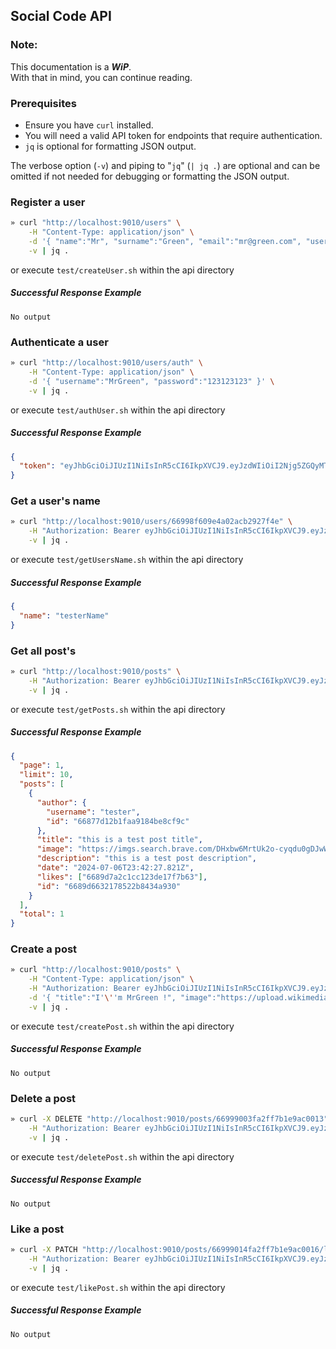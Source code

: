 ## Social Code API

### Note:

This documentation is a **_WiP_**.  
With that in mind, you can continue reading.

### Prerequisites

- Ensure you have `curl` installed.
- You will need a valid API token for endpoints that require authentication.
- `jq` is optional for formatting JSON output.

The verbose option (`-v`) and piping to "`jq`" (`| jq .`) are optional and can be omitted if not needed for debugging or formatting the JSON output.

### Register a user

```sh
» curl "http://localhost:9010/users" \
	-H "Content-Type: application/json" \
	-d '{ "name":"Mr", "surname":"Green", "email":"mr@green.com", "username":"MrGreen", "password":"123123123", "repeatedPassword":"123123123" }' \
	-v | jq .
```

or execute `test/createUser.sh` within the api directory

##### Successful Response Example

`No output`

### Authenticate a user

```sh
» curl "http://localhost:9010/users/auth" \
	-H "Content-Type: application/json" \
	-d '{ "username":"MrGreen", "password":"123123123" }' \
	-v | jq .
```

or execute `test/authUser.sh` within the api directory

##### Successful Response Example

```json
{
  "token": "eyJhbGciOiJIUzI1NiIsInR5cCI6IkpXVCJ9.eyJzdWIiOiI2Njg5ZGQyMTkxOTM5MWU5M2VmNTdmZGYiLCJpYXQiOjE3MjAzMTEzODEsImV4cCI6MTcyMjkwMzM4MX0.S9tdFls6sK5PxXRcqmC62Bk9YC6Yvhrh6MbOW2TeAfA"
}
```

### Get a user's name

```sh
» curl "http://localhost:9010/users/66998f609e4a02acb2927f4e" \
	-H "Authorization: Bearer eyJhbGciOiJIUzI1NiIsInR5cCI6IkpXVCJ9.eyJzdWIiOiI2Njk5OGVlNGZhMmZmN2IxZTlhYzAwMDgiLCJpYXQiOjE3MjEzMzk2NjUsImV4cCI6MTcyMzkzMTY2NX0.8meIVwvDLzzuQM_gxZ3J024kadKFyxVAI7mjzvOf1Mc" \
	-v | jq .
```

or execute `test/getUsersName.sh` within the api directory

##### Successful Response Example

```json
{
  "name": "testerName"
}
```

### Get all post's

```sh
» curl "http://localhost:9010/posts" \
	-H "Authorization: Bearer eyJhbGciOiJIUzI1NiIsInR5cCI6IkpXVCJ9.eyJzdWIiOiI2Njk5OGVlNGZhMmZmN2IxZTlhYzAwMDgiLCJpYXQiOjE3MjEzMzk2NjUsImV4cCI6MTcyMzkzMTY2NX0.8meIVwvDLzzuQM_gxZ3J024kadKFyxVAI7mjzvOf1Mc" \
	-v | jq .
```

or execute `test/getPosts.sh` within the api directory

##### Successful Response Example

```json
{
  "page": 1,
  "limit": 10,
  "posts": [
    {
      "author": {
        "username": "tester",
        "id": "66877d12b1faa9184be8cf9c"
      },
      "title": "this is a test post title",
      "image": "https://imgs.search.brave.com/DHxbw6MrtUk2o-cyqdu0gDJwWPgHm2WH4yJzTSfCDvs/rs:fit:860:0:0:0/g:ce/aHR0cHM6Ly9pbWFn/ZXMuZnJlZWltYWdl/cy5jb20vaW1hZ2Vz/L2xhcmdlLXByZXZp/ZXdzLzllOS90ZXN0/LTEtMTQ4NjQ1OC5q/cGc_Zm10",
      "description": "this is a test post description",
      "date": "2024-07-06T23:42:27.821Z",
      "likes": ["6689d7a2c1cc123de17f7b63"],
      "id": "6689d6632178522b8434a930"
    }
  ],
  "total": 1
}
```

### Create a post

```sh
» curl "http://localhost:9010/posts" \
	-H "Content-Type: application/json" \
	-H "Authorization: Bearer eyJhbGciOiJIUzI1NiIsInR5cCI6IkpXVCJ9.eyJzdWIiOiI2Njk5OGVlNGZhMmZmN2IxZTlhYzAwMDgiLCJpYXQiOjE3MjEzMzk2NjUsImV4cCI6MTcyMzkzMTY2NX0.8meIVwvDLzzuQM_gxZ3J024kadKFyxVAI7mjzvOf1Mc" \
	-d '{ "title":"I'\''m MrGreen !", "image":"https://upload.wikimedia.org/wikipedia/commons/thumb/8/87/Color_icon_green.png/640px-Color_icon_green.png", "description":"I'\''m an ordinary guy; except... I'\''m green !" }' \
	-v | jq .
```

or execute `test/createPost.sh` within the api directory

##### Successful Response Example

`No output`

### Delete a post

```sh
» curl -X DELETE "http://localhost:9010/posts/66999003fa2ff7b1e9ac0013" \
	-H "Authorization: Bearer eyJhbGciOiJIUzI1NiIsInR5cCI6IkpXVCJ9.eyJzdWIiOiI2Njk5OGVlNGZhMmZmN2IxZTlhYzAwMDgiLCJpYXQiOjE3MjEzMzk2NjUsImV4cCI6MTcyMzkzMTY2NX0.8meIVwvDLzzuQM_gxZ3J024kadKFyxVAI7mjzvOf1Mc" \
	-v | jq .
```

or execute `test/deletePost.sh` within the api directory

##### Successful Response Example

`No output`

### Like a post

```sh
» curl -X PATCH "http://localhost:9010/posts/66999014fa2ff7b1e9ac0016/likes" \
	-H "Authorization: Bearer eyJhbGciOiJIUzI1NiIsInR5cCI6IkpXVCJ9.eyJzdWIiOiI2Njk5OGVlNGZhMmZmN2IxZTlhYzAwMDgiLCJpYXQiOjE3MjEzMzk2NjUsImV4cCI6MTcyMzkzMTY2NX0.8meIVwvDLzzuQM_gxZ3J024kadKFyxVAI7mjzvOf1Mc" \
	-v | jq .
```

or execute `test/likePost.sh` within the api directory

##### Successful Response Example

`No output`
